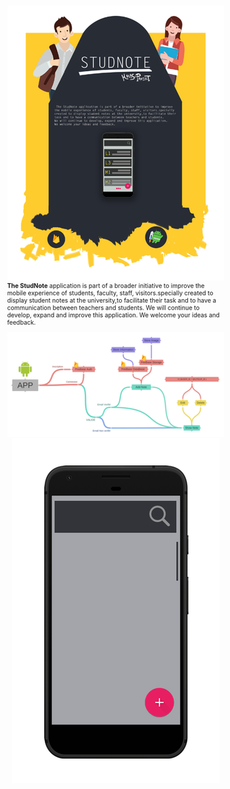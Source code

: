 
![alt text](https://raw.githubusercontent.com/HalasProject/StudentA-Mobile/master/Image/AP2P.png)
  <b>The StudNote</b> application is part of a broader initiative to improve the mobile experience of students, faculty, staff, visitors.specially created to display student notes at the university,to facilitate their task and to have a communication between teachers and students. We will continue to develop, expand and improve this application. We welcome your ideas and feedback.

 
![alt text](https://raw.githubusercontent.com/HalasProject/StudentA-Mobile/master/Image/Graph.jpg)
<span style="display:block;text-align:center">![Test Automation](https://raw.githubusercontent.com/HalasProject/StudentA-Mobile/master/Image/RealTime.gif)</span>
